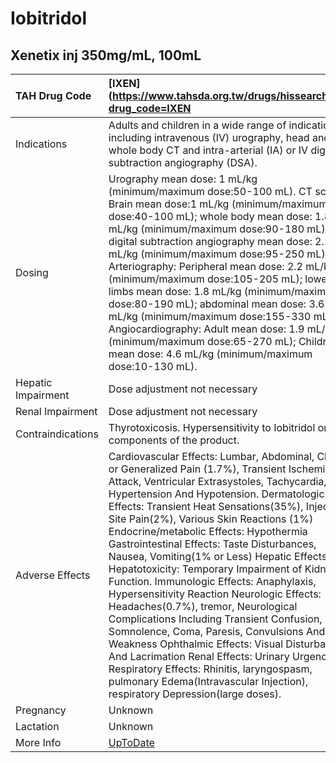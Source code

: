 # Iobitridol

## Xenetix inj 350mg/mL, 100mL

| TAH Drug Code      | [IXEN](https://www.tahsda.org.tw/drugs/hissearch.php?drug_code=IXEN                                                                                                                                                                                                                                                                                                                                                                                                                                                                                                                                                                                                                                                                                                                                                                                                                                                                     |
|:-------------------|:----------------------------------------------------------------------------------------------------------------------------------------------------------------------------------------------------------------------------------------------------------------------------------------------------------------------------------------------------------------------------------------------------------------------------------------------------------------------------------------------------------------------------------------------------------------------------------------------------------------------------------------------------------------------------------------------------------------------------------------------------------------------------------------------------------------------------------------------------------------------------------------------------------------------------------------|
| Indications        | Adults and children in a wide range of indications, including intravenous (IV) urography, head and whole body CT and intra-arterial (IA) or IV digital subtraction angiography (DSA).                                                                                                                                                                                                                                                                                                                                                                                                                                                                                                                                                                                                                                                                                                                                                   |
| Dosing             | Urography mean dose: 1 mL/kg (minimum/maximum dose:50-100 mL). CT scan: Brain mean dose:1 mL/kg (minimum/maximum dose:40-100 mL); whole body mean dose: 1.8 mL/kg (minimum/maximum dose:90-180 mL). IV digital subtraction angiography mean dose: 2.1 mL/kg (minimum/maximum dose:95-250 mL). Arteriography: Peripheral mean dose: 2.2 mL/kg (minimum/maximum dose:105-205 mL); lower limbs mean dose: 1.8 mL/kg (minimum/maximum dose:80-190 mL); abdominal mean dose: 3.6 mL/kg (minimum/maximum dose:155-330 mL). Angiocardiography: Adult mean dose: 1.9 mL/kg (minimum/maximum dose:65-270 mL); Children mean dose: 4.6 mL/kg (minimum/maximum dose:10-130 mL).                                                                                                                                                                                                                                                                    |
| Hepatic Impairment | Dose adjustment not necessary                                                                                                                                                                                                                                                                                                                                                                                                                                                                                                                                                                                                                                                                                                                                                                                                                                                                                                           |
| Renal Impairment   | Dose adjustment not necessary                                                                                                                                                                                                                                                                                                                                                                                                                                                                                                                                                                                                                                                                                                                                                                                                                                                                                                           |
| Contraindications  | Thyrotoxicosis. Hypersensitivity to Iobitridol or any components of the product.                                                                                                                                                                                                                                                                                                                                                                                                                                                                                                                                                                                                                                                                                                                                                                                                                                                        |
| Adverse Effects    | Cardiovascular Effects: Lumbar, Abdominal, Chest or Generalized Pain (1.7%), Transient Ischemic Attack, Ventricular Extrasystoles, Tachycardia, Hypertension And Hypotension. Dermatologic Effects: Transient Heat Sensations(35%), Injection Site Pain(2%), Various Skin Reactions (1%) Endocrine/metabolic Effects: Hypothermia Gastrointestinal Effects: Taste Disturbances, Nausea, Vomiting(1% or Less) Hepatic Effects: Hepatotoxicity: Temporary Impairment of Kidney Function. Immunologic Effects: Anaphylaxis, Hypersensitivity Reaction Neurologic Effects: Headaches(0.7%), tremor, Neurological Complications Including Transient Confusion, Somnolence, Coma, Paresis, Convulsions And Facial Weakness Ophthalmic Effects: Visual Disturbances And Lacrimation Renal Effects: Urinary Urgency Respiratory Effects: Rhinitis, laryngospasm, pulmonary Edema(Intravascular Injection), respiratory Depression(large doses). |
| Pregnancy          | Unknown                                                                                                                                                                                                                                                                                                                                                                                                                                                                                                                                                                                                                                                                                                                                                                                                                                                                                                                                 |
| Lactation          | Unknown                                                                                                                                                                                                                                                                                                                                                                                                                                                                                                                                                                                                                                                                                                                                                                                                                                                                                                                                 |
| More Info          | [UpToDate](https://www.uptodate.com/contents/iobitridol-drug-information)                                                                                                                                                                                                                                                                                                                                                                                                                                                                                                                                                                                                                                                                                                                                                                                                                                                               |

